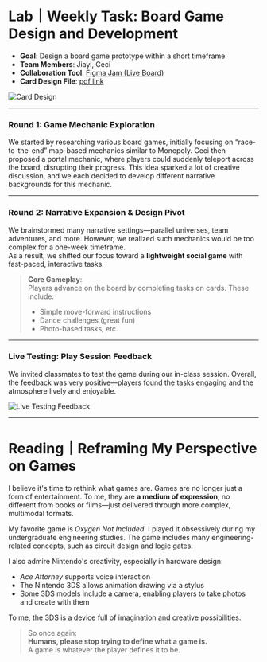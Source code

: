 # Lab｜Weekly Task: Board Game Design and Development

- **Goal**: Design a board game prototype within a short timeframe  
- **Team Members**: Jiayi, Ceci  
- **Collaboration Tool**: [Figma Jam (Live Board)](https://www.figma.com/board/PQztdPicNLHs8oiKkr29rz/CM2--Create-a-Game?node-id=0-1&p=f&t=FLt6nvnxCnr0XBxX-0)  
- **Card Design File**: [pdf link](/file/w1/HW1_Card%20Deckv2%20(1).pdf)

![Card Design](/file/w1/jam@2x.png)

---

### Round 1: Game Mechanic Exploration

We started by researching various board games, initially focusing on “race-to-the-end” map-based mechanics similar to Monopoly. Ceci then proposed a portal mechanic, where players could suddenly teleport across the board, disrupting their progress. This idea sparked a lot of creative discussion, and we each decided to develop different narrative backgrounds for this mechanic.

---

### Round 2: Narrative Expansion & Design Pivot

We brainstormed many narrative settings—parallel universes, team adventures, and more. However, we realized such mechanics would be too complex for a one-week timeframe.  
As a result, we shifted our focus toward a **lightweight social game** with fast-paced, interactive tasks.

> **Core Gameplay**:  
> Players advance on the board by completing tasks on cards. These include:  
> - Simple move-forward instructions  
> - Dance challenges (great fun)  
> - Photo-based tasks, etc.

---

### Live Testing: Play Session Feedback

We invited classmates to test the game during our in-class session. Overall, the feedback was very positive—players found the tasks engaging and the atmosphere lively and enjoyable.

![Live Testing Feedback](/file/w1/image.png)

---

# Reading｜Reframing My Perspective on Games

I believe it's time to rethink what games are. Games are no longer just a form of entertainment. To me, they are **a medium of expression**, no different from books or films—just delivered through more complex, multimodal formats.

My favorite game is *Oxygen Not Included*. I played it obsessively during my undergraduate engineering studies. The game includes many engineering-related concepts, such as circuit design and logic gates.

I also admire Nintendo's creativity, especially in hardware design:
- *Ace Attorney* supports voice interaction  
- The Nintendo 3DS allows animation drawing via a stylus  
- Some 3DS models include a camera, enabling players to take photos and create with them  

To me, the 3DS is a device full of imagination and creative possibilities.

> So once again:  
> **Humans, please stop trying to define what a game is.**  
> A game is whatever the player defines it to be.
